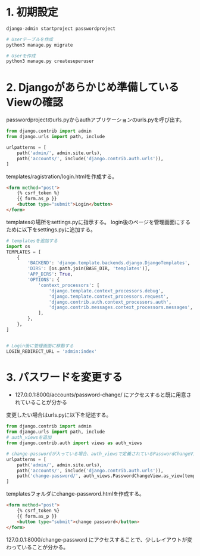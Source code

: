 # 1. 初期設定
```python
django-admin startproject passwordproject

# Userテーブルを作成
python3 manage.py migrate

# Userを作成
python3 manage.py createsuperuser
```

# 2. Djangoがあらかじめ準備しているViewの確認
passwordprojectのurls.pyからauthアプリケーションのurls.pyを呼び出す。

```python
from django.contrib import admin
from django.urls import path, include

urlpatterns = [
    path('admin/', admin.site.urls), 
    path('accounts/', include('django.contrib.auth.urls')),
]
```

templates/ragistration/login.htmlを作成する。
```html
<form method="post">
    {% csrf_token %} 
    {{ form.as_p }} 
    <button type="submit">Login</button>
</form>
```


templatesの場所をsettings.pyに指示する。
login後のページを管理画面にするために以下をsettings.pyに追加する。
```python
# templatesを追加する
import os
TEMPLATES = [
    {
        'BACKEND': 'django.template.backends.django.DjangoTemplates',
        'DIRS': [os.path.join(BASE_DIR, 'templates')],
        'APP_DIRS': True,
        'OPTIONS': {
            'context_processors': [
                'django.template.context_processors.debug',
                'django.template.context_processors.request',
                'django.contrib.auth.context_processors.auth',
                'django.contrib.messages.context_processors.messages',
            ],
        },
    },
]


# Login後に管理画面に移動する
LOGIN_REDIRECT_URL = 'admin:index'
```

# 3. パスワードを変更する
* 127.0.0.1:8000/accounts/password-change/ にアクセスすると既に用意されていることが分かる

変更したい場合はurls.pyに以下を記述する。
```python
from django.contrib import admin
from django.urls import path, include
# auth_viewsを追加
from django.contrib.auth import views as auth_views

# change-passwordが入っている場合、auth_viewsで定義されているPasswordChangeViewクラスを呼び出す
urlpatterns = [
    path('admin/', admin.site.urls), 
    path('accounts/', include('django.contrib.auth.urls')),
    path('change-password/', auth_views.PasswordChangeView.as_view(template_name='change-password.html'),),
]
```

templatesフォルダにchange-password.htmlを作成する。
```html
<form method="post">
    {% csrf_token %} 
    {{ form.as_p }} 
    <button type="submit">change password</button>
</form>
```

127.0.0.1:8000/change-password にアクセスすることで、少しレイアウトが変わっていることが分かる。